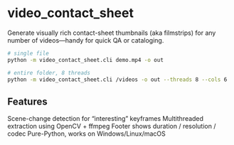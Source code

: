 # video_contact_sheet

Generate visually rich contact-sheet thumbnails (aka filmstrips) for any number
of videos—handy for quick QA or cataloging.

```bash
# single file
python -m video_contact_sheet.cli demo.mp4 -o out

# entire folder, 8 threads
python -m video_contact_sheet.cli /videos -o out --threads 8 --cols 6
```

## Features
Scene-change detection for “interesting” keyframes
Multithreaded extraction using OpenCV + ffmpeg
Footer shows duration / resolution / codec
Pure-Python, works on Windows/Linux/macOS

